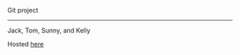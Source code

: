 Git project

-----

Jack, Tom, Sunny, and Kelly

Hosted <a href="http://community.dur.ac.uk/jack.a.mullin/Git%20project/index.html">here</a>